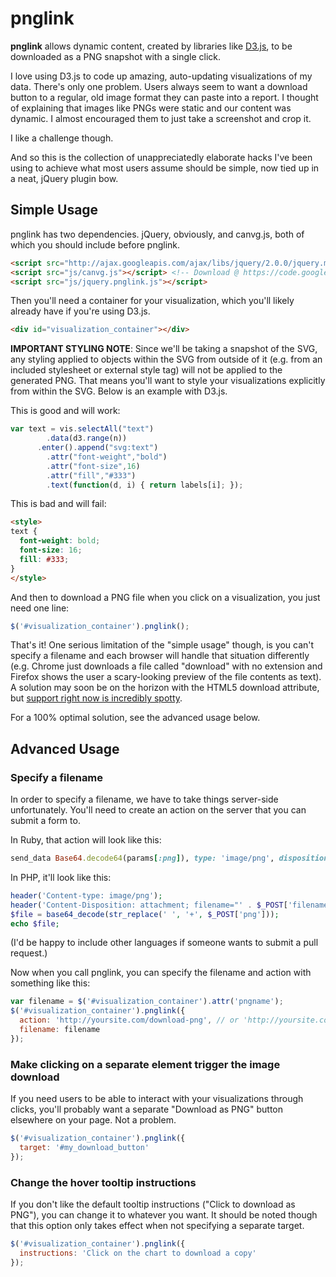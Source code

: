 # pnglink

**pnglink** allows dynamic content, created by libraries like [D3.js](http://d3js.org/), to be downloaded as a PNG snapshot with a single click. 

I love using D3.js to code up amazing, auto-updating visualizations of my data. There's only one problem. Users always seem to want a download button to a regular, old image format they can paste into a report. I thought of explaining that images like PNGs were static and our content was dynamic. I almost encouraged them to just take a screenshot and crop it.

I like a challenge though.

And so this is the collection of unappreciatedly elaborate hacks I've been using to achieve what most users assume should be simple, now tied up in a neat, jQuery plugin bow.

## Simple Usage

pnglink has two dependencies. jQuery, obviously, and canvg.js, both of which you should include before pnglink. 

```html
<script src="http://ajax.googleapis.com/ajax/libs/jquery/2.0.0/jquery.min.js"></script>
<script src="js/canvg.js"></script> <!-- Download @ https://code.google.com/p/canvg/downloads/list -->
<script src="js/jquery.pnglink.js"></script>
```

Then you'll need a container for your visualization, which you'll likely already have if you're using D3.js.

```html
<div id="visualization_container"></div>
```

**IMPORTANT STYLING NOTE**: Since we'll be taking a snapshot of the SVG, any styling applied to objects within the SVG from outside of it (e.g. from an included stylesheet or external style tag) will not be applied to the generated PNG. That means you'll want to style your visualizations explicitly from within the SVG. Below is an example with D3.js.

This is good and will work:

```javascript
var text = vis.selectAll("text")
	    .data(d3.range(n))
	  .enter().append("svg:text")
	    .attr("font-weight","bold")
	    .attr("font-size",16)
	    .attr("fill","#333")
	    .text(function(d, i) { return labels[i]; });
```

This is bad and will fail:

```html
<style>
text {
  font-weight: bold;
  font-size: 16;
  fill: #333;
}
</style>
```

And then to download a PNG file when you click on a visualization, you just need one line:

```javascript
$('#visualization_container').pnglink();
```

That's it! One serious limitation of the "simple usage" though, is you can't specify a filename and each browser will handle that situation differently (e.g. Chrome just downloads a file called "download" with no extension and Firefox shows the user a scary-looking preview of the file contents as text). A solution may soon be on the horizon with the HTML5 download attribute, but [support right now is incredibly spotty](http://caniuse.com/#feat=download).

For a 100% optimal solution, see the advanced usage below.

## Advanced Usage

### Specify a filename

In order to specify a filename, we have to take things server-side unfortunately. You'll need to create an action on the server that you can submit a form to.

In Ruby, that action will look like this:

```ruby
send_data Base64.decode64(params[:png]), type: 'image/png', disposition: 'attachment', filename: params[:filename]
```

In PHP, it'll look like this:

```php
header('Content-type: image/png');
header('Content-Disposition: attachment; filename="' . $_POST['filename'] . '"');
$file = base64_decode(str_replace(' ', '+', $_POST['png']));
echo $file;
```

(I'd be happy to include other languages if someone wants to submit a pull request.)

Now when you call pnglink, you can specify the filename and action with something like this:

```javascript
var filename = $('#visualization_container').attr('pngname');
$('#visualization_container').pnglink({
  action: 'http://yoursite.com/download-png', // or 'http://yoursite.com/download-png.php'
  filename: filename
});
```

### Make clicking on a separate element trigger the image download

If you need users to be able to interact with your visualizations through clicks, you'll probably want a separate "Download as PNG" button elsewhere on your page. Not a problem.

```javascript
$('#visualization_container').pnglink({
  target: '#my_download_button'
});
```

### Change the hover tooltip instructions

If you don't like the default tooltip instructions ("Click to download as PNG"), you can change it to whatever you want. It should be noted though that this option only takes effect when not specifying a separate target.

```javascript
$('#visualization_container').pnglink({
  instructions: 'Click on the chart to download a copy'
});
```
